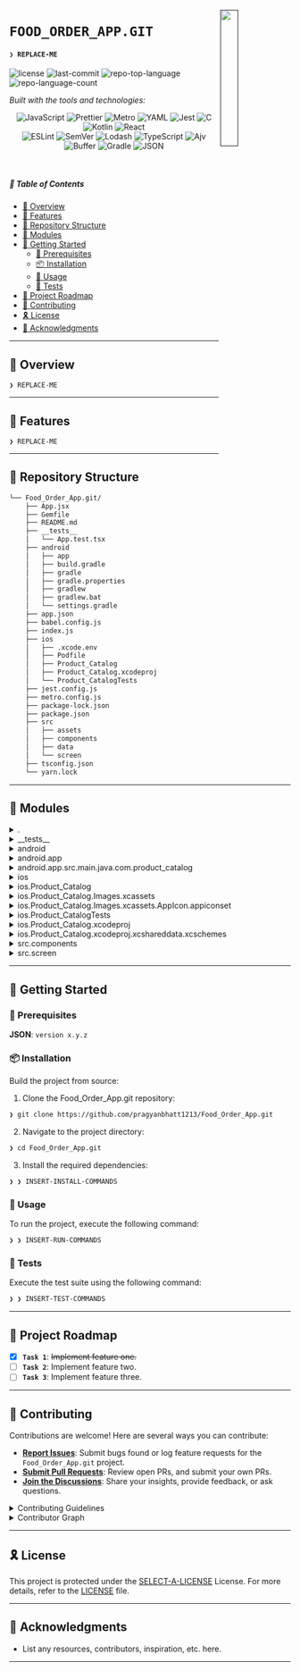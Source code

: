 [<img src="https://img.icons8.com/?size=512&id=55494&format=png" align="right" width="25%" padding-right="350">]()

# `FOOD_ORDER_APP.GIT`

#### <code>❯ REPLACE-ME</code>

<p align="left">
	<img src="https://img.shields.io/github/license/pragyanbhatt1213/Food_Order_App.git?style=flat&logo=opensourceinitiative&logoColor=white&color=0080ff" alt="license">
	<img src="https://img.shields.io/github/last-commit/pragyanbhatt1213/Food_Order_App.git?style=flat&logo=git&logoColor=white&color=0080ff" alt="last-commit">
	<img src="https://img.shields.io/github/languages/top/pragyanbhatt1213/Food_Order_App.git?style=flat&color=0080ff" alt="repo-top-language">
	<img src="https://img.shields.io/github/languages/count/pragyanbhatt1213/Food_Order_App.git?style=flat&color=0080ff" alt="repo-language-count">
</p>
<p align="left">
		<em>Built with the tools and technologies:</em>
</p>
<p align="center">
	<img src="https://img.shields.io/badge/JavaScript-F7DF1E.svg?style=flat&logo=JavaScript&logoColor=black" alt="JavaScript">
	<img src="https://img.shields.io/badge/Prettier-F7B93E.svg?style=flat&logo=Prettier&logoColor=black" alt="Prettier">
	<img src="https://img.shields.io/badge/Metro-EF4242.svg?style=flat&logo=Metro&logoColor=white" alt="Metro">
	<img src="https://img.shields.io/badge/YAML-CB171E.svg?style=flat&logo=YAML&logoColor=white" alt="YAML">
	<img src="https://img.shields.io/badge/Jest-C21325.svg?style=flat&logo=Jest&logoColor=white" alt="Jest">
	<img src="https://img.shields.io/badge/C-A8B9CC.svg?style=flat&logo=C&logoColor=black" alt="C">
	<img src="https://img.shields.io/badge/Kotlin-7F52FF.svg?style=flat&logo=Kotlin&logoColor=white" alt="Kotlin">
	<img src="https://img.shields.io/badge/React-61DAFB.svg?style=flat&logo=React&logoColor=black" alt="React">
	<br>
	<img src="https://img.shields.io/badge/ESLint-4B32C3.svg?style=flat&logo=ESLint&logoColor=white" alt="ESLint">
	<img src="https://img.shields.io/badge/SemVer-3F4551.svg?style=flat&logo=SemVer&logoColor=white" alt="SemVer">
	<img src="https://img.shields.io/badge/Lodash-3492FF.svg?style=flat&logo=Lodash&logoColor=white" alt="Lodash">
	<img src="https://img.shields.io/badge/TypeScript-3178C6.svg?style=flat&logo=TypeScript&logoColor=white" alt="TypeScript">
	<img src="https://img.shields.io/badge/Ajv-23C8D2.svg?style=flat&logo=Ajv&logoColor=white" alt="Ajv">
	<img src="https://img.shields.io/badge/Buffer-231F20.svg?style=flat&logo=Buffer&logoColor=white" alt="Buffer">
	<img src="https://img.shields.io/badge/Gradle-02303A.svg?style=flat&logo=Gradle&logoColor=white" alt="Gradle">
	<img src="https://img.shields.io/badge/JSON-000000.svg?style=flat&logo=JSON&logoColor=white" alt="JSON">
</p>

<br>

##### 🔗 Table of Contents

- [📍 Overview](#-overview)
- [👾 Features](#-features)
- [📂 Repository Structure](#-repository-structure)
- [🧩 Modules](#-modules)
- [🚀 Getting Started](#-getting-started)
    - [🔖 Prerequisites](#-prerequisites)
    - [📦 Installation](#-installation)
    - [🤖 Usage](#-usage)
    - [🧪 Tests](#-tests)
- [📌 Project Roadmap](#-project-roadmap)
- [🤝 Contributing](#-contributing)
- [🎗 License](#-license)
- [🙌 Acknowledgments](#-acknowledgments)

---

## 📍 Overview

<code>❯ REPLACE-ME</code>

---

## 👾 Features

<code>❯ REPLACE-ME</code>

---

## 📂 Repository Structure

```sh
└── Food_Order_App.git/
    ├── App.jsx
    ├── Gemfile
    ├── README.md
    ├── __tests__
    │   └── App.test.tsx
    ├── android
    │   ├── app
    │   ├── build.gradle
    │   ├── gradle
    │   ├── gradle.properties
    │   ├── gradlew
    │   ├── gradlew.bat
    │   └── settings.gradle
    ├── app.json
    ├── babel.config.js
    ├── index.js
    ├── ios
    │   ├── .xcode.env
    │   ├── Podfile
    │   ├── Product_Catalog
    │   ├── Product_Catalog.xcodeproj
    │   └── Product_CatalogTests
    ├── jest.config.js
    ├── metro.config.js
    ├── package-lock.json
    ├── package.json
    ├── src
    │   ├── assets
    │   ├── components
    │   ├── data
    │   └── screen
    ├── tsconfig.json
    └── yarn.lock
```

---

## 🧩 Modules

<details closed><summary>.</summary>

| File | Summary |
| --- | --- |
| [Gemfile](https://github.com/pragyanbhatt1213/Food_Order_App.git/blob/main/Gemfile) | <code>❯ REPLACE-ME</code> |
| [tsconfig.json](https://github.com/pragyanbhatt1213/Food_Order_App.git/blob/main/tsconfig.json) | <code>❯ REPLACE-ME</code> |
| [App.jsx](https://github.com/pragyanbhatt1213/Food_Order_App.git/blob/main/App.jsx) | <code>❯ REPLACE-ME</code> |
| [package.json](https://github.com/pragyanbhatt1213/Food_Order_App.git/blob/main/package.json) | <code>❯ REPLACE-ME</code> |
| [metro.config.js](https://github.com/pragyanbhatt1213/Food_Order_App.git/blob/main/metro.config.js) | <code>❯ REPLACE-ME</code> |
| [index.js](https://github.com/pragyanbhatt1213/Food_Order_App.git/blob/main/index.js) | <code>❯ REPLACE-ME</code> |
| [babel.config.js](https://github.com/pragyanbhatt1213/Food_Order_App.git/blob/main/babel.config.js) | <code>❯ REPLACE-ME</code> |
| [jest.config.js](https://github.com/pragyanbhatt1213/Food_Order_App.git/blob/main/jest.config.js) | <code>❯ REPLACE-ME</code> |
| [package-lock.json](https://github.com/pragyanbhatt1213/Food_Order_App.git/blob/main/package-lock.json) | <code>❯ REPLACE-ME</code> |
| [yarn.lock](https://github.com/pragyanbhatt1213/Food_Order_App.git/blob/main/yarn.lock) | <code>❯ REPLACE-ME</code> |
| [app.json](https://github.com/pragyanbhatt1213/Food_Order_App.git/blob/main/app.json) | <code>❯ REPLACE-ME</code> |

</details>

<details closed><summary>__tests__</summary>

| File | Summary |
| --- | --- |
| [App.test.tsx](https://github.com/pragyanbhatt1213/Food_Order_App.git/blob/main/__tests__/App.test.tsx) | <code>❯ REPLACE-ME</code> |

</details>

<details closed><summary>android</summary>

| File | Summary |
| --- | --- |
| [settings.gradle](https://github.com/pragyanbhatt1213/Food_Order_App.git/blob/main/android/settings.gradle) | <code>❯ REPLACE-ME</code> |
| [build.gradle](https://github.com/pragyanbhatt1213/Food_Order_App.git/blob/main/android/build.gradle) | <code>❯ REPLACE-ME</code> |
| [gradlew.bat](https://github.com/pragyanbhatt1213/Food_Order_App.git/blob/main/android/gradlew.bat) | <code>❯ REPLACE-ME</code> |

</details>

<details closed><summary>android.app</summary>

| File | Summary |
| --- | --- |
| [debug.keystore](https://github.com/pragyanbhatt1213/Food_Order_App.git/blob/main/android/app/debug.keystore) | <code>❯ REPLACE-ME</code> |
| [proguard-rules.pro](https://github.com/pragyanbhatt1213/Food_Order_App.git/blob/main/android/app/proguard-rules.pro) | <code>❯ REPLACE-ME</code> |
| [build.gradle](https://github.com/pragyanbhatt1213/Food_Order_App.git/blob/main/android/app/build.gradle) | <code>❯ REPLACE-ME</code> |

</details>

<details closed><summary>android.app.src.main.java.com.product_catalog</summary>

| File | Summary |
| --- | --- |
| [MainActivity.kt](https://github.com/pragyanbhatt1213/Food_Order_App.git/blob/main/android/app/src/main/java/com/product_catalog/MainActivity.kt) | <code>❯ REPLACE-ME</code> |
| [MainApplication.kt](https://github.com/pragyanbhatt1213/Food_Order_App.git/blob/main/android/app/src/main/java/com/product_catalog/MainApplication.kt) | <code>❯ REPLACE-ME</code> |

</details>

<details closed><summary>ios</summary>

| File | Summary |
| --- | --- |
| [Podfile](https://github.com/pragyanbhatt1213/Food_Order_App.git/blob/main/ios/Podfile) | <code>❯ REPLACE-ME</code> |

</details>

<details closed><summary>ios.Product_Catalog</summary>

| File | Summary |
| --- | --- |
| [Info.plist](https://github.com/pragyanbhatt1213/Food_Order_App.git/blob/main/ios/Product_Catalog/Info.plist) | <code>❯ REPLACE-ME</code> |
| [AppDelegate.h](https://github.com/pragyanbhatt1213/Food_Order_App.git/blob/main/ios/Product_Catalog/AppDelegate.h) | <code>❯ REPLACE-ME</code> |
| [PrivacyInfo.xcprivacy](https://github.com/pragyanbhatt1213/Food_Order_App.git/blob/main/ios/Product_Catalog/PrivacyInfo.xcprivacy) | <code>❯ REPLACE-ME</code> |
| [main.m](https://github.com/pragyanbhatt1213/Food_Order_App.git/blob/main/ios/Product_Catalog/main.m) | <code>❯ REPLACE-ME</code> |
| [AppDelegate.mm](https://github.com/pragyanbhatt1213/Food_Order_App.git/blob/main/ios/Product_Catalog/AppDelegate.mm) | <code>❯ REPLACE-ME</code> |
| [LaunchScreen.storyboard](https://github.com/pragyanbhatt1213/Food_Order_App.git/blob/main/ios/Product_Catalog/LaunchScreen.storyboard) | <code>❯ REPLACE-ME</code> |

</details>

<details closed><summary>ios.Product_Catalog.Images.xcassets</summary>

| File | Summary |
| --- | --- |
| [Contents.json](https://github.com/pragyanbhatt1213/Food_Order_App.git/blob/main/ios/Product_Catalog/Images.xcassets/Contents.json) | <code>❯ REPLACE-ME</code> |

</details>

<details closed><summary>ios.Product_Catalog.Images.xcassets.AppIcon.appiconset</summary>

| File | Summary |
| --- | --- |
| [Contents.json](https://github.com/pragyanbhatt1213/Food_Order_App.git/blob/main/ios/Product_Catalog/Images.xcassets/AppIcon.appiconset/Contents.json) | <code>❯ REPLACE-ME</code> |

</details>

<details closed><summary>ios.Product_CatalogTests</summary>

| File | Summary |
| --- | --- |
| [Info.plist](https://github.com/pragyanbhatt1213/Food_Order_App.git/blob/main/ios/Product_CatalogTests/Info.plist) | <code>❯ REPLACE-ME</code> |
| [Product_CatalogTests.m](https://github.com/pragyanbhatt1213/Food_Order_App.git/blob/main/ios/Product_CatalogTests/Product_CatalogTests.m) | <code>❯ REPLACE-ME</code> |

</details>

<details closed><summary>ios.Product_Catalog.xcodeproj</summary>

| File | Summary |
| --- | --- |
| [project.pbxproj](https://github.com/pragyanbhatt1213/Food_Order_App.git/blob/main/ios/Product_Catalog.xcodeproj/project.pbxproj) | <code>❯ REPLACE-ME</code> |

</details>

<details closed><summary>ios.Product_Catalog.xcodeproj.xcshareddata.xcschemes</summary>

| File | Summary |
| --- | --- |
| [Product_Catalog.xcscheme](https://github.com/pragyanbhatt1213/Food_Order_App.git/blob/main/ios/Product_Catalog.xcodeproj/xcshareddata/xcschemes/Product_Catalog.xcscheme) | <code>❯ REPLACE-ME</code> |

</details>

<details closed><summary>src.components</summary>

| File | Summary |
| --- | --- |
| [Category.jsx](https://github.com/pragyanbhatt1213/Food_Order_App.git/blob/main/src/components/Category.jsx) | <code>❯ REPLACE-ME</code> |
| [Header.jsx](https://github.com/pragyanbhatt1213/Food_Order_App.git/blob/main/src/components/Header.jsx) | <code>❯ REPLACE-ME</code> |
| [ProductCard.jsx](https://github.com/pragyanbhatt1213/Food_Order_App.git/blob/main/src/components/ProductCard.jsx) | <code>❯ REPLACE-ME</code> |
| [PriceRangeFilter.jsx](https://github.com/pragyanbhatt1213/Food_Order_App.git/blob/main/src/components/PriceRangeFilter.jsx) | <code>❯ REPLACE-ME</code> |

</details>

<details closed><summary>src.screen</summary>

| File | Summary |
| --- | --- |
| [HomeScreen.jsx](https://github.com/pragyanbhatt1213/Food_Order_App.git/blob/main/src/screen/HomeScreen.jsx) | <code>❯ REPLACE-ME</code> |

</details>

---

## 🚀 Getting Started

### 🔖 Prerequisites

**JSON**: `version x.y.z`

### 📦 Installation

Build the project from source:

1. Clone the Food_Order_App.git repository:
```sh
❯ git clone https://github.com/pragyanbhatt1213/Food_Order_App.git
```

2. Navigate to the project directory:
```sh
❯ cd Food_Order_App.git
```

3. Install the required dependencies:
```sh
❯ ❯ INSERT-INSTALL-COMMANDS
```

### 🤖 Usage

To run the project, execute the following command:

```sh
❯ ❯ INSERT-RUN-COMMANDS
```

### 🧪 Tests

Execute the test suite using the following command:

```sh
❯ ❯ INSERT-TEST-COMMANDS
```

---

## 📌 Project Roadmap

- [X] **`Task 1`**: <strike>Implement feature one.</strike>
- [ ] **`Task 2`**: Implement feature two.
- [ ] **`Task 3`**: Implement feature three.

---

## 🤝 Contributing

Contributions are welcome! Here are several ways you can contribute:

- **[Report Issues](https://github.com/pragyanbhatt1213/Food_Order_App.git/issues)**: Submit bugs found or log feature requests for the `Food_Order_App.git` project.
- **[Submit Pull Requests](https://github.com/pragyanbhatt1213/Food_Order_App.git/blob/main/CONTRIBUTING.md)**: Review open PRs, and submit your own PRs.
- **[Join the Discussions](https://github.com/pragyanbhatt1213/Food_Order_App.git/discussions)**: Share your insights, provide feedback, or ask questions.

<details closed>
<summary>Contributing Guidelines</summary>

1. **Fork the Repository**: Start by forking the project repository to your github account.
2. **Clone Locally**: Clone the forked repository to your local machine using a git client.
   ```sh
   git clone https://github.com/pragyanbhatt1213/Food_Order_App.git
   ```
3. **Create a New Branch**: Always work on a new branch, giving it a descriptive name.
   ```sh
   git checkout -b new-feature-x
   ```
4. **Make Your Changes**: Develop and test your changes locally.
5. **Commit Your Changes**: Commit with a clear message describing your updates.
   ```sh
   git commit -m 'Implemented new feature x.'
   ```
6. **Push to github**: Push the changes to your forked repository.
   ```sh
   git push origin new-feature-x
   ```
7. **Submit a Pull Request**: Create a PR against the original project repository. Clearly describe the changes and their motivations.
8. **Review**: Once your PR is reviewed and approved, it will be merged into the main branch. Congratulations on your contribution!
</details>

<details closed>
<summary>Contributor Graph</summary>
<br>
<p align="left">
   <a href="https://github.com{/pragyanbhatt1213/Food_Order_App.git/}graphs/contributors">
      <img src="https://contrib.rocks/image?repo=pragyanbhatt1213/Food_Order_App.git">
   </a>
</p>
</details>

---

## 🎗 License

This project is protected under the [SELECT-A-LICENSE](https://choosealicense.com/licenses) License. For more details, refer to the [LICENSE](https://choosealicense.com/licenses/) file.

---

## 🙌 Acknowledgments

- List any resources, contributors, inspiration, etc. here.

---
